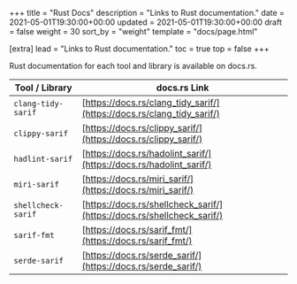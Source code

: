 +++
title = "Rust Docs"
description = "Links to Rust documentation."
date = 2021-05-01T19:30:00+00:00
updated = 2021-05-01T19:30:00+00:00
draft = false
weight = 30
sort_by = "weight"
template = "docs/page.html"

[extra]
lead = "Links to Rust documentation."
toc = true
top = false
+++

Rust documentation for each tool and library is available on docs.rs.

| Tool / Library     | docs.rs Link                                                           |
| ------------------ | ---------------------------------------------------------------------- |
| `clang-tidy-sarif` | [https://docs.rs/clang_tidy_sarif/](https://docs.rs/clang_tidy_sarif/) |
| `clippy-sarif`     | [https://docs.rs/clippy_sarif/](https://docs.rs/clippy_sarif/)         |
| `hadlint-sarif`    | [https://docs.rs/hadolint_sarif/](https://docs.rs/hadolint_sarif/)     |
| `miri-sarif`       | [https://docs.rs/miri_sarif/](https://docs.rs/miri_sarif/)             |
| `shellcheck-sarif` | [https://docs.rs/shellcheck_sarif/](https://docs.rs/shellcheck_sarif/) |
| `sarif-fmt`        | [https://docs.rs/sarif_fmt/](https://docs.rs/sarif_fmt/)               |
| `serde-sarif`      | [https://docs.rs/serde_sarif/](https://docs.rs/serde_sarif/)           |
